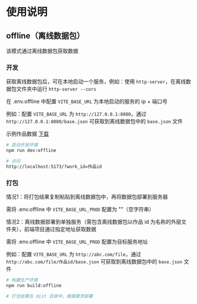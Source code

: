 # 使用说明

## offline（离线数据包）

该模式通过离线数据包获取数据

### 开发

获取离线数据包后，可在本地启动一个服务，例如：使用 `http-server`，在离线数据包文件夹中运行 `http-server --cors`

在 .env.offline 中配置 `VITE_BASE_URL` 为本地启动的服务的 ip + 端口号

例如：配置 `VITE_BASE_URL` 为 `http://127.0.0.1:8080`，通过 `http://127.0.0.1:8080/base.json` 可获取到离线数据包中的 `base.json` 文件

示例作品数据 [下载](https://3dnest-custom-bak.oss-cn-beijing.aliyuncs.com/sdk-smaple-data/work/JoHx605LGr4.zip)

```sh
# 启动开发环境
npm run dev:offline

# 访问
http://localhost:5173/?work_id=作品id
```

### 打包

情况1：将打包结果复制粘贴到离线数据包中，再将数据包部署到服务器

需将 .env.offline 中 `VITE_BASE_URL_PROD` 配置为 ""（空字符串）

情况2：离线数据部署到单独服务（需包含离线数据包以作品 id 为名称的外层文件夹），前端项目通过指定地址获取数据

需将 .env.offline 中 `VITE_BASE_URL_PROD` 配置为目标服务地址

例如：配置 `VITE_BASE_URL` 为 `http://abc.com/file`，通过 `http://abc.com/file/作品id/base.json` 可获取到离线数据包中的 `base.json` 文件

```sh
# 构建生产环境
npm run build:offline

# 打包结果在 dist 目录中，根据需求部署
```
